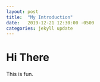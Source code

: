```yaml
---
layout: post
title:  "My Introduction"
date:   2019-12-21 12:30:00 -0500
categories: jekyll update
---
```


# Hi There

This is fun.
